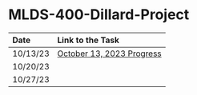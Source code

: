 # MLDS-400-Dillard-Project

| Date    | Link to the Task 
| :------ | :------------------------ |
| 10/13/23  | [October 13, 2023 Progress](https://github.com/Stellawww/MLDS400_Group12/blob/main/Progress_Update/10_13_2023%20Progress.md)
| 10/20/23 |      |
| 10/27/23 |      |

